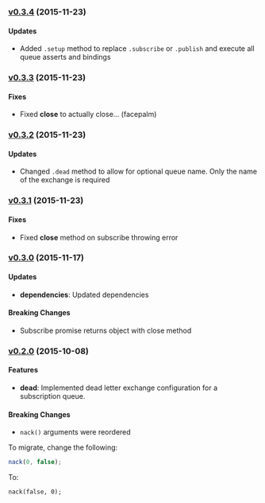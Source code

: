 ### [v0.3.4](https://github.com/CompassPHS/tortoise/compare/v0.3.3...v0.3.4) (2015-11-23)

#### Updates

* Added `.setup` method to replace `.subscribe` or `.publish` and execute all queue asserts and bindings

### [v0.3.3](https://github.com/CompassPHS/tortoise/compare/v0.3.2...v0.3.3) (2015-11-23)

#### Fixes

* Fixed **close** to actually close... (facepalm)

### [v0.3.2](https://github.com/CompassPHS/tortoise/compare/v0.3.1...v0.3.2) (2015-11-23)

#### Updates

* Changed `.dead` method to allow for optional queue name. Only the name of the exchange is required

### [v0.3.1](https://github.com/CompassPHS/tortoise/compare/v0.3.0...v0.3.1) (2015-11-23)

#### Fixes

* Fixed **close** method on subscribe throwing error

### [v0.3.0](https://github.com/CompassPHS/tortoise/compare/v0.2.0...v0.3.0) (2015-11-17)

#### Updates

* **dependencies**: Updated dependencies

#### Breaking Changes

* Subscribe promise returns object with close method

### [v0.2.0](https://github.com/CompassPHS/tortoise/compare/v0.1.14...v0.2.0) (2015-10-08)

#### Features

* **dead**: Implemented dead letter exchange configuration for a subscription queue.

#### Breaking Changes

* `nack()` arguments were reordered

To migrate, change the following:

````js
nack(0, false);
````

To:

````
nack(false, 0);
````